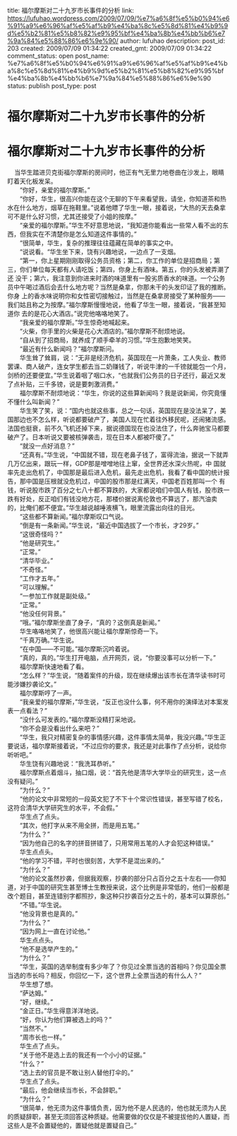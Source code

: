title: 福尔摩斯对二十九岁市长事件的分析
link: https://lufuhao.wordpress.com/2009/07/09/%e7%a6%8f%e5%b0%94%e6%91%a9%e6%96%af%e5%af%b9%e4%ba%8c%e5%8d%81%e4%b9%9d%e5%b2%81%e5%b8%82%e9%95%bf%e4%ba%8b%e4%bb%b6%e7%9a%84%e5%88%86%e6%9e%90/
author: lufuhao
description: 
post_id: 203
created: 2009/07/09 01:34:22
created_gmt: 2009/07/09 01:34:22
comment_status: open
post_name: %e7%a6%8f%e5%b0%94%e6%91%a9%e6%96%af%e5%af%b9%e4%ba%8c%e5%8d%81%e4%b9%9d%e5%b2%81%e5%b8%82%e9%95%bf%e4%ba%8b%e4%bb%b6%e7%9a%84%e5%88%86%e6%9e%90
status: publish
post_type: post

# 福尔摩斯对二十九岁市长事件的分析

# 福尔摩斯对二十九岁市长事件的分析

    当华生踏进贝克街福尔摩斯的房间时，他正有气无里力地卷曲在沙发上，眼睛盯着天化板发呆。  
　　“你好，亲爱的福尔摩斯。”  
　　“你好，华生，很高兴你能在这个无聊的下午来看望我，请坐，你知道茶和热水在什么地方，烟草在拖鞋里。”说着他瞟了华生一眼，接着说，“大热的天去桑拿可不是什么好习惯，尤其还接受了小姐的按摩。”  
　　“亲爱的福尔摩斯。”华生不好意思地说，“我知道你能看出一些常人看不出的东西，但我实在不清楚你是怎么知道这件事情的。”  
　　“很简单，华生，复杂的推理往往蕴藏在简单的事实之中。  
　　“说说看。“华生坐下来，饶有兴趣地说，一边点了一支烟。  
　　“第一，你上星期刚刚取得公务员资格；第二，你工作的单位是招商局；第三，你们单位每天都有人请吃饭；第四，你身上有酒味。第五，你的头发被弄潮了还 没干；第六，我注意到你进来时酒的味道里有一股劣质香水的味道。一个公务员中午喝过酒后会去什么地方呢？当然是桑拿，你那未干的头发印证了我的推断。你身 上的香水味说明你和女性密切接触过，当然是在桑拿房接受了某种服务——我们姑且称之为按摩。”福尔摩斯慢慢地说，他看了华生一眼，接着说，“我甚至知道你 去的是花心大酒店。”说完他咯咯地笑了。  
　　“我亲爱的福尔摩斯。”华生惊奇地喊起来。  
　　“火柴，你手里的火柴是花心大酒店的。”福尔摩斯不耐烦地说。  
　　“自从到了招商局，就养成了顺手牵羊的习惯。”华生抱歉地笑笑。  
　　“最近有什么新闻吗？”福尔摩斯问。  
　　华生耸了耸肩，说：“无非是经济危机，英国现在一片萧条，工人失业、教师罢课、商人破产，连女学生都去当二奶赚钱了，听说牛津的一千镑就能包一个月，剑桥的还要便宜。”华生说着咽了咽口水，“也就我们公务员的日子还行，最近又发了点补贴，三千多镑，说是要刺激消费。”  
　　福尔摩斯不耐烦地说：“华生，你说的这些算新闻吗？我是说新闻，你究竟懂不懂什么叫新闻？”  
　　华生笑了笑，说：“国内也就这些事，总之一句话，英国现在是没法呆了，美国那边也不怎么样，听说都要破产了，美国人现在忙着往外移民呢，还闹猪流感。 法国也挺衰，前不久飞机还掉下来，据说德国现在也没法住了，什么奔驰宝马都要破产了。日本听说又要被核弹袭击，现在日本人都被吓傻了。”  
　　“就没一点好消息？”  
　　“还真有。”华生说，“中国就不错，现在老鼻子钱了，富得流油，据说一下就弄几万亿出来，跟玩一样，GDP那是噌噌地往上窜，全世界还水深火热呢，中 国就率先走出危机了，中国那是最后进入危机，最先走出危机，我看了看中国的统计报告，那中国是压根就没危机过，中国的股市那是红满天，中国老百姓那叫一个 有钱，听说股市跌了百分之七八十都不算跌的，大家都说咱们中国人有钱，股市跌一跌有好处，反正咱们有钱没地方花，那楼价据说离伦敦也不算远了，那汽油卖 的，比俺们都不便宜。”华生越说越唾液横飞，眼里流露出向往的目光。  
　　“这些都不算新闻。”福尔摩斯叹口气说。  
　　“倒是有一条新闻。”华生说，“最近中国选拔了一个市长，才29岁。”  
　　“这很奇怪吗？”  
　　“他是研究生。”  
　　“正常。”  
　　“清华毕业。”  
　　“不奇怪。”  
　　“工作才五年。”  
　　“可以理解。”  
　　“一参加工作就是副处级。”  
　　“正常。”  
　　“他没任何背景。”  
　　“哦。”福尔摩斯坐直了身子，“真的？这倒真是新闻。”  
　　华生咯咯地笑了，他很高兴能让福尔摩斯惊奇一下。  
　　“千真万确。”华生说。  
　　“在中国——不可能。”福尔摩斯沉吟着说。  
　　“真的，真的。”华生打开电脑，点开网页，说，“你要没事可以分析一下。”  
　　福尔摩斯快速地看了看。  
　　“怎么样？”华生说，“随着案件的升级，现在继续爆出该市长在清华读书时可能涉嫌抄袭论文。”  
　　福尔摩斯哼了一声。  
　　“我亲爱的福尔摩斯，”华生说，“反正也没什么事，何不用你的演绎法对本案发表一点看法？”  
　　“没什么可发表的。”福尔摩斯没精打采地说。  
　　“你不会是没看出什么来吧？”  
　　“华生，我只对精密复杂的事情感兴趣，这件事情太简单，我没兴趣。”华生正要说话，福尔摩斯接着说，“不过应你的要求，我还是对此事作了点分析，说给你听听吧。”  
　　华生饶有兴趣地说：“我洗耳恭听。”  
　　福尔摩斯点着烟斗，抽口烟，说：“首先他是清华大学毕业的研究生，这一点没有疑问。”  
　　“为什么？”  
　　“他的论文中非常短的一段英文犯了不下十个常识性错误，甚至写错了校名，这符合清华大学研究生的水平，不会假。”  
　　华生点了点头。  
　　“其次，他打字从来不用全拼，而是用五笔。”  
　　“为什么？”  
　　“因为他自己的名字的拼音拼错了，只用常用五笔的人才会犯这种错误。”  
　　华生点点头。  
　　“他的学习不错，平时也很刻苦，大学不是混出来的。”  
　　“为什么？”  
　　“他的论文虽然抄袭，但据我观察，抄袭的部分只占百分之五十左右——你知道，对于中国的研究生甚至博士生教授来说，这个比例是非常低的，他们一般都是改个题目，甚至连错别字都照抄，象这种只抄袭百分之五十的，基本可以算原创。”  
　　“不错。”华生说。  
　　“他没背景也是真的。”  
　　“为什么？”  
　　“因为网上一直在讨论他。”  
　　华生点点头。  
　　“他不是选举产生的。”  
　　“为什么？”  
　　“华生，英国的选举制度有多少年了？你见过全票当选的首相吗？你见国全票当选的市长吗？相反，你回忆一下，这个世界上全票当选的有什么人？”  
　　华生想了想。  
　　“萨达姆。”  
　　“好，继续。”  
　　“金正日。”华生得意洋洋地说。  
　　“好，你认为他们算被选上的吗？”  
　　“当然不。”  
　　“周市长也一样。”  
　　华生点了点头。  
　　“关于他不是选上去的我还有一个小小的证据。”  
　　“什么？”  
　　“选上去的官员是不敢让别人替他打伞的。”  
　　华生点了点头。  
　　“最后，他会继续当市长，不会辞职。”  
　　“为什么？”  
　　“很简单，他无须为这件事情负责，因为他不是人民选的，他也就无须为人民的质疑辞职，甚至无须回答这种质疑。他需要做的仅仅是不被提拔他的人置疑，而这些人是不会置疑他的，置疑他就是置疑自己。”